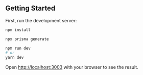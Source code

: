 ## Getting Started

First, run the development server:

```bash
npm install

npx prisma generate

npm run dev
# or
yarn dev
```

Open [http://localhost:3003](http://localhost:3000) with your browser to see the result.

